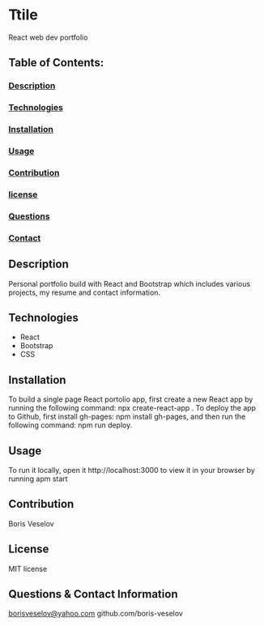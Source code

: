 # Ttile 

React web dev portfolio
  
## Table of Contents:
  
### [Description](#description)
### [Technologies](#technologies)
### [Installation](#installation)
### [Usage](#usage)
### [Contribution](#contribution)
### [license](#license)
### [Questions](#questions)
### [Contact](#contact)

## Description

Personal portfolio build with React and Bootstrap which includes various projects, my resume and contact information.

## Technologies

* React
* Bootstrap
* CSS

## Installation

To build a single page React portolio app, first create a new React app by running the following command: npx create-react-app <projectname>. To deploy the app to Github, first install gh-pages: npm install gh-pages, and then run the following command: npm run deploy.

## Usage

To run it locally, open it http://localhost:3000 to view it in your browser by running apm start

## Contribution

Boris Veselov

## License
  
MIT license

## Questions & Contact Information

borisveselov@yahoo.com
github.com/boris-veselov
  